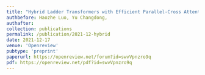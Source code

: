 ```yaml
---
title: "Hybrid Ladder Transformers with Efficient Parallel-Cross Attention for Medical Image Segmentation" 
authbefore: Haozhe Luo, Yu Changdong, 
authafter: 
collection: publications
permalink: /publication/2021-12-hybrid
date: 2021-12-17
venue: 'Openreview'
pubtype: 'preprint'
paperurl: https://openreview.net/forum?id=swvVpnzro9q
pdf: https://openreview.net/pdf?id=swvVpnzro9q
---
```

